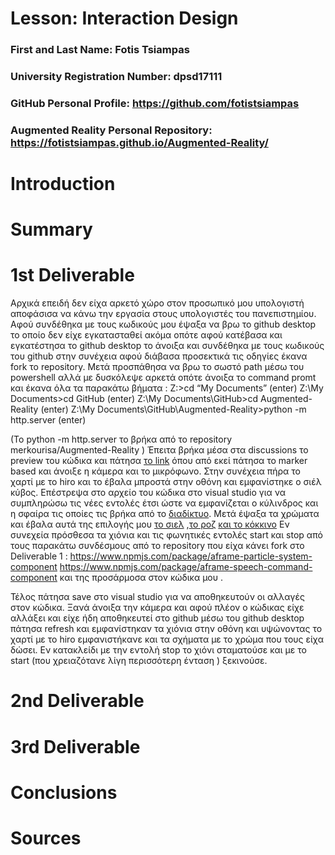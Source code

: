 # Lesson: Interaction Design

### First and Last Name: Fotis Tsiampas
### University Registration Number: dpsd17111
### GitHub Personal Profile: https://github.com/fotistsiampas
### Augmented Reality Personal Repository: https://fotistsiampas.github.io/Augmented-Reality/

# Introduction

# Summary


# 1st Deliverable
Αρχικά επειδή δεν είχα αρκετό χώρο στον προσωπικό μου υπολογιστή αποφάσισα να κάνω την εργασία στους υπολογιστές του πανεπιστημίου. Αφού συνδέθηκα με τους κωδικούς μου έψαξα να βρω το github desktop το οποίο δεν είχε εγκατασταθεί ακόμα οπότε αφού κατέβασα και εγκατέστησα το github desktop το άνοιξα και συνδέθηκα με τους κωδικούς του github στην συνέχεια αφού διάβασα προσεκτικά τις οδηγίες έκανα fork το repository. Μετά προσπάθησα να βρω το σωστό path μέσω του powershell αλλά με δυσκόλεψε αρκετά οπότε άνοιξα το command promt και έκανα όλα τα παρακάτω βήματα : 
Z:\>cd “My Documents” (enter) 
Z:\My Documents>cd GitHub (enter)
Z:\My Documents\GitHub>cd Augmented-Reality (enter)
Z:\My Documents\GitHub\Augmented-Reality>python -m http.server (enter)

(Το python -m http.server το βρήκα από το repository merkourisa/Augmented-Reality )
Έπειτα βρήκα μέσα στα discussions το preview του κώδικα και πάτησα [το link](http://localhost:8000) όπου από εκεί πάτησα το marker based και άνοιξε η κάμερα και το μικρόφωνο. Στην συνέχεια πήρα το χαρτί με το hiro και το έβαλα μπροστά στην οθόνη και εμφανίστηκε ο σιέλ κύβος.
Επέστρεψα στο αρχείο του κώδικα στο visual studio για να συμπληρώσω τις νέες εντολές έτσι ώστε να εμφανίζεται ο κύλινδρος και η σφαίρα τις οποίες τις βρήκα από το [διαδίκτυο](https://medium.com/analytics-vidhya/a-frame-changing-environment-tutorial-a71bc69202d4).
<a-entity id="box" geometry="primitive: box; width: 0.3; depth: 0.4; height: 0.3" position="0 0 0"
                          material="color:#f20000 "></a-entity>
                <a-entity id="cylinder" geometry="primitive: cylinder;  height: 0.4; radius: 0.2" position="-0.5 0 0"
                          material="color: #d94c93"></a-entity>
                <a-entity id="sphere" geometry="primitive: sphere; radius: 0.2" position="0.5 0 0"
                          material="color: #306b5d"></a-entity>
Μετά έψαξα τα χρώματα και έβαλα αυτά της επιλογής μου [το σιελ](https://www.google.gr/search?q=%23306b5d&sxsrf=APq-WBsASgSuBRoySP6BXzSmIVxSTL_mYw%3A1647986904515&source=hp&ei=2Eg6YoeiHL2Xxc8Pq8-62AM&iflsig=AHkkrS4AAAAAYjpW6JERSqj_mRp_2scodcO8HRazFedu&ved=0ahUKEwiH7qPQ3dr2AhW9S_EDHaunDjsQ4dUDCAc&uact=5&oq=%23306b5d&gs_lcp=Cgdnd3Mtd2l6EAM6BwgjEOoCECdQug5Yug5gixVoAXAAeACAAYABiAGAAZIBAzAuMZgBAKABAqABAbABCg&sclient=gws-wiz) ,[το ροζ](https://www.google.gr/search?q=%23d94c93&sxsrf=APq-WBvqNHxhCODRhqGuORlFA-E93ZwzHg%3A1647986958533&source=hp&ei=Dkk6YqLMHqH87_UPsPCyiA0&iflsig=AHkkrS4AAAAAYjpXHmdVpLXJjeud4cGo97Adhks_Jl7u&ved=0ahUKEwiii4bq3dr2AhUh_rsIHTC4DNEQ4dUDCAc&uact=5&oq=%23d94c93&gs_lcp=Cgdnd3Mtd2l6EAM6BwgjEOoCECdQ6A9Y6A9gnhloAXAAeACAAZEBiAGRAZIBAzAuMZgBAKABAqABAbABCg&sclient=gws-wiz) [και το κόκκινο](https://www.google.gr/search?q=%23f20000+&sxsrf=APq-WBsBM_TYszTPPnrBIBOjtgzkmHV3Dw%3A1647983115569&ei=Czo6YtGpIsH5kwXIp5LwBA&ved=0ahUKEwiR28vBz9r2AhXB_KQKHciTBE4Q4dUDCA4&uact=5&oq=%23f20000+&gs_lcp=Cgdnd3Mtd2l6EAMyBAgAEB4yBAgAEB4yBAgAEB4yBggAEAUQHjIICAAQBRAKEB4yBggAEAUQHjIGCAAQBRAeMggIABAFEAoQHjIECAAQHjIGCAAQChAeOgcIIxDqAhAnSgQIQRgBSgQIRhgAULIZWLIZYIYgaAJwAHgAgAFriAFrkgEDMC4xmAEAoAEBoAECsAEKwAEB&sclient=gws-wiz)
Εν συνεχεία πρόσθεσα τα χιόνια και τις φωνητικές εντολές start και stop από τους παρακάτω συνδέσμους από το repository που είχα κάνει fork στο Deliverable 1 : 
https://www.npmjs.com/package/aframe-particle-system-component
https://www.npmjs.com/package/aframe-speech-command-component
και της προσάρμοσα στον κώδικα μου .
<a-entity id="annyang" annyang-speech-recognition></a-entity>
<a-entity id="switch" speech-command__start="command: start; type: attribute; attribute: visible; targetElement: #snow; value: true;"
             speech-command__stop="command: stop; type: attribute; attribute: visible; targetElement: #snow;  value: false;">
</a-entity>
<a-entity id="snow" position="0 6 -15" particle-system="color: #ffffff"></a-entity>

Τέλος πάτησα save στο visual studio για να αποθηκευτούν οι αλλαγές στον κώδικα. Ξανά άνοιξα την κάμερα και αφού πλέον ο κώδικας είχε αλλάξει και είχε ήδη αποθηκευτεί στο github μέσω του github desktop πάτησα refresh και εμφανίστηκαν τα χιόνια στην οθόνη και υψώνοντας το χαρτί με το hiro εμφανιστήκανε και τα σχήματα με το χρώμα που τους είχα δώσει. Εν κατακλείδι με την εντολή stop το χιόνι σταματούσε και με το start (που χρειαζότανε λίγη περισσότερη ένταση ) ξεκινούσε. 




# 2nd Deliverable


# 3rd Deliverable 


# Conclusions


# Sources
